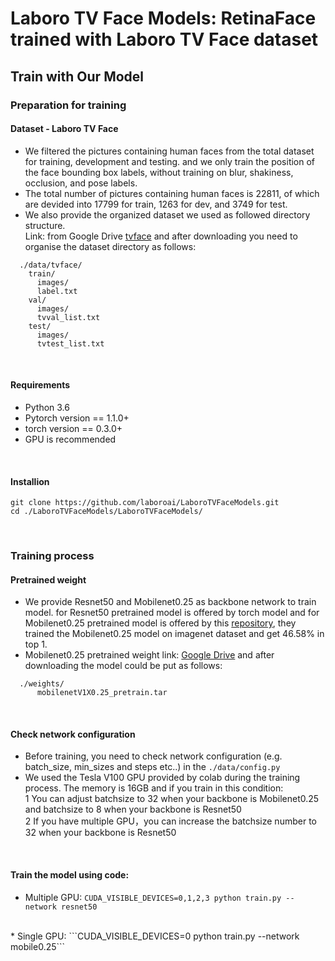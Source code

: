 Laboro TV Face Models: RetinaFace trained with Laboro TV Face dataset
======

Train with Our Model
---
### Preparation for training<br>
#### Dataset - Laboro TV Face <br>

* We filtered the pictures containing human faces from the total dataset for training, development and testing. and we only train the position of the face bounding box labels, without training on blur, shakiness, occlusion, and pose labels.<br>
* The total number of pictures containing human faces is 22811, of which are devided into 17799 for train, 1263 for dev, and 3749 for test.<br>
* We also provide the organized dataset we used as followed directory structure. <br>
Link: from Google Drive [tvface](https://drive.google.com/drive/folders/1zT16rpWvVJrnDKG13mU6rkMXlZP9F01E?usp=sharing)
and after downloading you need to organise the dataset directory as follows:<br>
```
  ./data/tvface/
    train/
      images/
      label.txt
    val/
      images/
      tvval_list.txt
    test/
      images/
      tvtest_list.txt
```
<br>

#### Requirements<br>

* Python 3.6<br>
* Pytorch version == 1.1.0+<br>
* torch version == 0.3.0+<br>
* GPU is recommended
<br>

#### Installion<br>

```linux
git clone https://github.com/laboroai/LaboroTVFaceModels.git
cd ./LaboroTVFaceModels/LaboroTVFaceModels/
```
<br>

### Training process<br>
#### Pretrained weight<br>
* We provide Resnet50 and Mobilenet0.25 as backbone network to train model. for Resnet50 pretrained model is offered by torch model and for Mobilenet0.25 pretrained model is offered by this [repository](https://github.com/biubug6/Pytorch_Retinaface), they trained the Mobilenet0.25 model on imagenet dataset and get 46.58% in top 1. <br>
* Mobilenet0.25 pretrained weight link: [Google Drive](https://drive.google.com/file/d/1bilHHmGKfuqjQ3V7loqLRGgpAP8KHIKV/view?usp=sharing) and after downloading the model could be put as follows:
```linux
  ./weights/
      mobilenetV1X0.25_pretrain.tar
```
<br>

#### Check network configuration<br>

* Before training, you need to check network configuration (e.g. batch_size, min_sizes and steps etc..) in the ```./data/config.py```
* We used the Tesla V100 GPU provided by colab during the training process. The memory is 16GB and if you train in this condition:<br>
      1     You can adjust batchsize to 32 when your backbone is Mobilenet0.25 and batchsize to 8 when your backbone is Resnet50<br>
      2     If you have multiple GPU，you can increase the batchsize number to 32 when your backbone is Resnet50<br>
<br>

#### Train the model using code:
* Multiple GPU: ```CUDA_VISIBLE_DEVICES=0,1,2,3 python train.py --network resnet50```
<br>
* Single GPU: ```CUDA_VISIBLE_DEVICES=0 python train.py --network mobile0.25```

 



